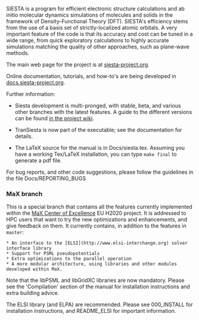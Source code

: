 SIESTA is a program for efficient electronic structure calculations
and ab initio molecular dynamics simulations of molecules and
solids in the framework of Density-Functional Theory (DFT).
SIESTA's efficiency stems from the use of a basis set of
strictly-localized atomic orbitals. A very important feature of the
code is that its accuracy and cost can be tuned in a wide range, from
quick exploratory calculations to highly accurate simulations matching
the quality of other approaches, such as plane-wave methods.

The main web page for the project is at [siesta-project.org](https://siesta-project.org).

Online documentation, tutorials, and how-to's are being developed in [docs.siesta-project.org](https://docs.siesta-project.org).

Further information:

* Siesta development is multi-pronged, with stable, beta, and various
other branches with the latest features. A guide to the different
versions can be found
[in the project wiki](https://gitlab.com/siesta-project/siesta/-/wikis/Guide-to-Siesta-versions).

* TranSiesta is now part of the executable; see the documentation for details.

* The LaTeX source for the manual is in Docs/siesta.tex. Assuming you have
a working Tex/LaTeX installation, you can type `make final` to generate a pdf file.

For bug reports, and other code suggestions, please follow the guidelines
in the file Docs/REPORTING_BUGS

### MaX branch
This is a special branch that contains all the features currently
implemented within the [MaX Center of
Excellence](http://www.max-centre.eu) EU H2020 project. It is
addressed to HPC users that want to try the new optimizations and
enhancements, and give feedback on them. It currently contains, in
addition to the features in `master`:

    * An interface to the [ELSI](http://www.elsi-interchange.org) solver interface library 
    * Support for PSML pseudopotentials
    * Extra optimizations to the parallel operation
    * A more modular architecture, using libraries and other modules developed within MaX.

Note that the libPSML and libGridXC libraries are now
mandatory. Please see the 'Compilation' section of the manual for
installation instructions and extra building advice.

The ELSI library (and ELPA) are recommended. Please see 000_INSTALL for installation
instructions, and README_ELSI for important information.




